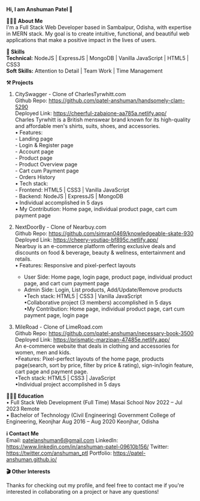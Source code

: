 **Hi, I am Anshuman Patel 👋**


**👨🏻‍💼 About Me**  
I'm a Full Stack Web Developer based in Sambalpur, Odisha, with expertise in MERN stack. My goal is to create intuitive, functional, and beautiful web applications that make a positive impact in the lives of users.


**🧠 Skills**  
**Technical:** NodeJS | ExpressJS | MongoDB | Vanilla JavaScript | HTML5 | CSS3  
**Soft Skills:** Attention to Detail | Team Work | Time Management


**⚒️ Projects**  
1. CitySwagger - Clone of CharlesTyrwhitt.com  
    Github Repo: https://github.com/patel-anshuman/handsomely-clam-5290  
    Deployed Link: https://cheerful-zabaione-aa785a.netlify.app/  
    Charles Tyrwhitt is a British menswear brand known for its high-quality and affordable men's shirts, suits, shoes, and accessories.  
    • Features:  
        - Landing page  
        - Login & Register page  
        - Account page  
        - Product page  
        - Product Overview page  
        - Cart cum Payment page  
        - Orders History  
    • Tech stack:  
        - Frontend: HTML5 | CSS3 | Vanilla JavaScript  
        - Backend: NodeJS | ExpressJS | MongoDB  
    • Individual accomplished in 5 days  
    • My Contribution: Home page, individual product page, cart cum payment page  

2. NextDoorBy - Clone of Nearbuy.com  
    Github Repo: https://github.com/simran0469/knowledgeable-skate-930  
    Deployed Link: https://cheery-youtiao-bf895c.netlify.app/  
    Nearbuy is an e-commerce platform offering exclusive deals and discounts on food & beverage, beauty & wellness, entertainment and retails.  
    • Features: Responsive and pixel-perfect layouts  
      - User Side: Home page, login page, product page, individual product page, and cart cum payment page  
      - Admin Side: Login, List products, Add/Update/Remove products  
    •Tech stack: HTML5 | CSS3 | Vanilla JavaScript  
    •Collaborative project (3 members) accomplished in 5 days  
    •My Contribution: Home page, individual product page, cart cum payment page, login page  

3. MileRoad - Clone of LimeRoad.com  
    Github Repo: https://github.com/patel-anshuman/necessary-book-3500  
    Deployed Link: https://prismatic-marzipan-47485e.netlify.app/  
    An e-commerce website that deals in clothing and accessories for women, men and kids.  
    •Features: Pixel-perfect layouts of the home page, products page(search, sort by price, filter by price & rating), sign-in/login feature, cart page and payment page.  
    •Tech stack: HTML5 | CSS3 | JavaScript  
    •Individual project accomplished in 5 days  

**👨🏻‍🎓 Education**  
• Full Stack Web Development (Full Time)      Masai School
  Nov 2022 – Jul 2023                               Remote  
• Bachelor of Technology (Civil Engineering)
  Government College of Engineering, Keonjhar
  Aug 2016 – Aug 2020                     Keonjhar, Odisha  

**ℹ️ Contact Me**  
Email: patelanshuman6@gmail.com
LinkedIn: https://www.linkedin.com/in/anshuman-patel-09610b156/
Twitter: https://twitter.com/anshuman_ptl
Portfolio: https://patel-anshuman.github.io/  

**🎬 Other Interests**  
<in making>
  
Thanks for checking out my profile, and feel free to contact me if you're interested in collaborating on a project or have any questions!
